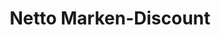---
title: "Netto Marken-Discount"
url: /grimma/netto-marken-discount-malzmuehlstrasse/
shop: Supermarkt
---